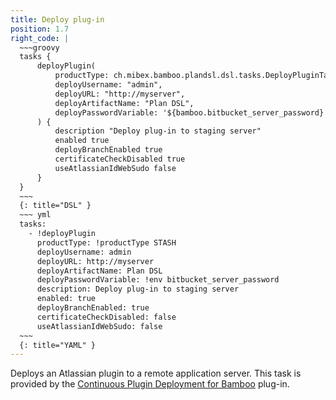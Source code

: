 ```yaml
---
title: Deploy plug-in
position: 1.7
right_code: |
  ~~~groovy
  tasks {
      deployPlugin(
          productType: ch.mibex.bamboo.plandsl.dsl.tasks.DeployPluginTask.ProductType.STASH,
          deployUsername: "admin",
          deployURL: "http://myserver",
          deployArtifactName: "Plan DSL",
          deployPasswordVariable: '${bamboo.bitbucket_server_password}'
      ) {
          description "Deploy plug-in to staging server"
          enabled true
          deployBranchEnabled true
          certificateCheckDisabled true
          useAtlassianIdWebSudo false
      }
  }
  ~~~
  {: title="DSL" }
  ~~~ yml
  tasks:
    - !deployPlugin
      productType: !productType STASH
      deployUsername: admin
      deployURL: http://myserver
      deployArtifactName: Plan DSL
      deployPasswordVariable: !env bitbucket_server_password
      description: Deploy plug-in to staging server
      enabled: true
      deployBranchEnabled: true
      certificateCheckDisabled: false
      useAtlassianIdWebSudo: false
  ~~~
  {: title="YAML" }
---
```

Deploys an Atlassian plugin to a remote application server. This task is provided by the
<a href="https://marketplace.atlassian.com/plugins/com.atlassian.bamboo.plugins.deploy.continuous-plugin-deployment/server/overview">Continuous Plugin Deployment for Bamboo</a>
plug-in.